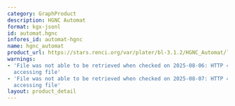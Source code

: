 ```yaml
---
category: GraphProduct
description: HGNC Automat
format: kgx-jsonl
id: automat.hgnc
infores_id: automat-hgnc
name: hgnc_automat
product_url: https://stars.renci.org/var/plater/bl-3.1.2/HGNC_Automat/latest/kgx_files
warnings:
- 'File was not able to be retrieved when checked on 2025-08-06: HTTP 404 error when
  accessing file'
- 'File was not able to be retrieved when checked on 2025-08-07: HTTP 404 error when
  accessing file'
layout: product_detail
---
```

